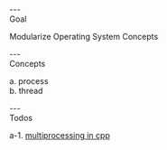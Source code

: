 ---\
Goal


Modularize Operating System Concepts



---\
Concepts


a. process\
b. thread



---\
Todos


a-1. [multiprocessing in cpp](https://cumulativebackendstack.blogspot.com/2021/03/with-cc-what-is-process-process-is.html)
